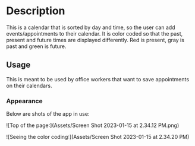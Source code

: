 # Description
This is a calendar that is sorted by day and time, so the user can add events/appointments to their calendar. It is color coded so that the past, present and future times are displayed differently. Red is present, gray is past and green is future.

## Usage
This is meant to be used by office workers that want to save appointments on their calendars. 

### Appearance 
Below are shots of the app in use:

![Top of the page:](Assets/Screen Shot 2023-01-15 at 2.34.12 PM.png)

![Seeing the color coding:](Assets/Screen Shot 2023-01-15 at 2.34.20 PM)